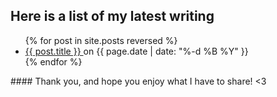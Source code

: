 
## Here is a list of my latest writing
<ul>
  {% for post in site.posts reversed %}
    <li>
      <a href="{{ post.url }}">{{ post.title }} </a> on {{ page.date | date: "%-d %B %Y" }}
    </li>
  {% endfor %}
</ul>
#### Thank you, and hope you enjoy what I have to share! <3

